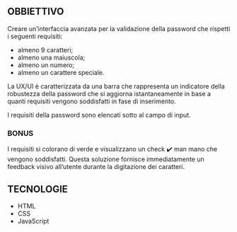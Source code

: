 ## OBBIETTIVO
Creare un’interfaccia avanzata per la validazione della password che rispetti i seguenti requisiti:
- almeno 9 caratteri;
- almeno una maiuscola;
- almeno un numero;
- almeno un carattere speciale.

La UX/UI è caratterizzata da una barra che rappresenta un indicatore della robustezza della password che si aggiorna istantaneamente in base a quanti requisiti vengono soddisfatti in fase di inserimento. 

I requisiti della password sono elencati sotto al campo di input.

### BONUS
I requisiti si colorano di verde e visualizzano un check ✔️ man mano che vengono soddisfatti.
Questa soluzione fornisce immediatamente un feedback visivo all’utente durante la digitazione dei caratteri.


## TECNOLOGIE
- HTML
- CSS
- JavaScript